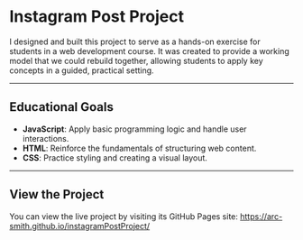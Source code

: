 # Instagram Post Project
I designed and built this project to serve as a hands-on exercise for students in a web development course. It was created to provide a working model that we could rebuild together, allowing students to apply key concepts in a guided, practical setting.

---

## Educational Goals
* **JavaScript**: Apply basic programming logic and handle user interactions.
* **HTML**: Reinforce the fundamentals of structuring web content.
* **CSS**: Practice styling and creating a visual layout.

---

## View the Project
You can view the live project by visiting its GitHub Pages site: https://arc-smith.github.io/instagramPostProject/
